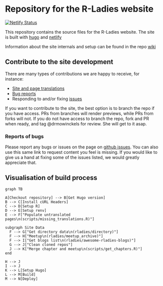 
# Repository for the R-Ladies website

<!-- badges: start -->

[![Netlify Status](https://api.netlify.com/api/v1/badges/3bf48c17-2bd3-4452-83cb-0ac808ad745b/deploy-status)](https://app.netlify.com/sites/rladies-dev/deploys)


<!-- badges: end -->

This repository contains the source files for the R-Ladies website. 
The site is built with [hugo](https://gohugo.io/) and [netlify](www.netlify.com)

Information about the site internals and setup can be found in the repo [wiki](https://github.com/rladies/website/wiki)

## Contribute to the site development
There are many types of contributions we are happy to receive, for instance:
- [Site and page translations](https://github.com/rladies/website/wiki/Adding-a-new-language)   
- [Bug reports](https://github.com/rladies/website/issues/new)  
- Responding to and/or fixing [issues](https://github.com/rladies/website/issues)  

If you want to contribute to the site, the best option is to branch the repo if you have access. 
PRs from branches will render previews, while PRs from forks will not. 
If you do not have access to branch the repo, fork and PR when ready, and tag @drmowinckels for review. 
She will get to it asap.

### Reports of bugs
Please report any bugs or issues on the page on [github issues](https://github.com/rladies/website/issues).
You can also use this same link to request content you feel is missing. 
If you would like to give us a hand at fixing some of the issues listed, we would greatly appreciate that.


## Visualisation of build process

```mermaid
graph TB

A[Checkout repository] --> B[Get Hugo version]
B --> C[Install cURL Headers]
C --> D[Setup R]
D --> E[Setup renv]
E --> F["Populate untranslated pages\n(scripts/missing_translations.R)"]

subgraph Site Data
  F --> G["Get directory data\n(rladies/directory)"]
  F --> H["Meetup\n(rladies/meetup_archive)"]
  F --> I["Get blogs list\n(rladies/awesome-rladies-blogs)"]
  G --> J["Clean cloned repos"]
  J --> K["Merge chapter and meetup\n(scripts/get_chapters.R)"]
end

H --> J
I --> J
K --> L[Setup Hugo]
L --> M[Build]
M --> N[Deploy]
```